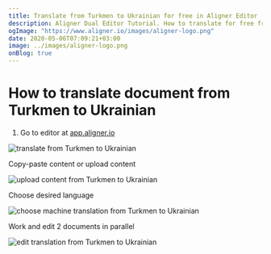 ```yaml
---
title: Translate from Turkmen to Ukrainian for free in Aligner Editor
description: Aligner Dual Editor Tutorial. How to translate for free from Turkmen to Ukrainian. Aligner is multilingual document management platform. 
ogImage: "https://www.aligner.io/images/aligner-logo.png"
date: 2020-05-06T07:09:21+03:00
image: ../images/aligner-logo.png
onBlog: true
---
```


# How to translate document from Turkmen to Ukrainian

1. Go to editor at [app.aligner.io](https://app.aligner.io "Aligner App web page")

![translate from Turkmen to Ukrainian](../aligner-blank-editor.png "translate from Turkmen to Ukrainian")

Copy-paste content or upload content

![upload content from Turkmen to Ukrainian](../aligner-uploaded-document.png "upload content from Turkmen to Ukrainian")

Choose desired language

![choose machine translation from Turkmen to Ukrainian](../aligner-language-dropdown.png "choose machine translation from Turkmen to Ukrainian")

Work and edit 2 documents in parallel

![edit translation from Turkmen to Ukrainian](../aligner-double-sitded-editor.png "edit translation from Turkmen to Ukrainian")

